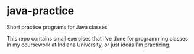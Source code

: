# java-practice
Short practice programs for Java classes

This repo contains small exercises that I've done for programming classes in my coursework at Indiana University, or just ideas I'm practicing. 
